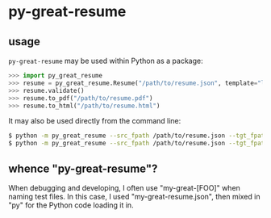 # py-great-resume

## usage

`py-great-resume` may be used within Python as a package:

```python
>>> import py_great_resume
>>> resume = py_great_resume.Resume("/path/to/resume.json", template="long")
>>> resume.validate()
>>> resume.to_pdf("/path/to/resume.pdf")
>>> resume.to_html("/path/to/resume.html")
```

It may also be used directly from the command line:

```bash
$ python -m py_great_resume --src_fpath /path/to/resume.json --tgt_fpath /path/to/resume.pdf --template long --validate
$ python -m py_great_resume --src_fpath /path/to/resume.json --tgt_fpath /path/to/resume.html --template long --validate
```

## whence "py-great-resume"?

When debugging and developing, I often use "my-great-[FOO]" when naming test files. In this case, I used "my-great-resume.json", then mixed in "py" for the Python code loading it in.
